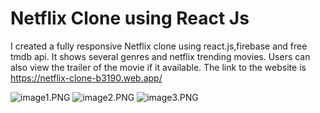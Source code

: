 # Netflix Clone using React Js
I created a fully responsive Netflix clone using react.js,firebase and free tmdb api. It shows several genres and netflix trending movies. Users can also view the trailer of the movie if it available. The link to the website is https://netflix-clone-b3190.web.app/






![image1.PNG](https://github.com/Tim1119/netflix-clone/blob/master/src/assets/image1.PNG?raw=true)
![image2.PNG](https://github.com/Tim1119/netflix-clone/blob/master/src/assets/image2.PNG?raw=true)
![image3.PNG](https://github.com/Tim1119/netflix-clone/blob/master/src/assets/image3.PNG?raw=true)

